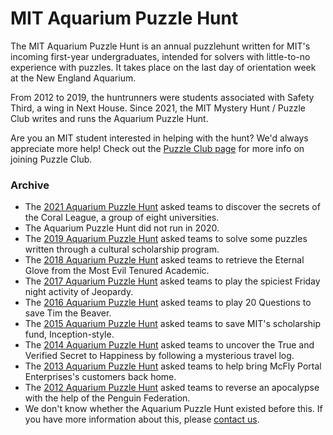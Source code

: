 # MIT Aquarium Puzzle Hunt

The MIT Aquarium Puzzle Hunt is an annual puzzlehunt written for MIT's incoming first-year undergraduates, intended for solvers with little-to-no experience with puzzles. It takes place on the last day of orientation week at the New England Aquarium.

From 2012 to 2019, the huntrunners were students associated with Safety Third, a wing in Next House. Since 2021, the MIT Mystery Hunt / Puzzle Club writes and runs the Aquarium Puzzle Hunt.

Are you an MIT student interested in helping with the hunt? We'd always appreciate more help! Check out the [Puzzle Club page](/puzzleclub.html) for more info on joining Puzzle Club.

### Archive

- The [2021 Aquarium Puzzle Hunt](2021/index.html) asked teams to discover the secrets of the Coral League, a group of eight universities.
- The Aquarium Puzzle Hunt did not run in 2020.
- The [2019 Aquarium Puzzle Hunt](2019/index.html) asked teams to solve some puzzles written through a cultural scholarship program.
- The [2018 Aquarium Puzzle Hunt](2018/index.html) asked teams to retrieve the Eternal Glove from the Most Evil Tenured Academic.
- The [2017 Aquarium Puzzle Hunt](2017/index.html) asked teams to play the spiciest Friday night activity of Jeopardy.
- The [2016 Aquarium Puzzle Hunt](2016/index.html) asked teams to play 20 Questions to save Tim the Beaver.
- The [2015 Aquarium Puzzle Hunt](2015/index.html) asked teams to save MIT's scholarship fund, Inception-style.
- The [2014 Aquarium Puzzle Hunt](2014/index.html) asked teams to uncover the True and Verified Secret to Happiness by following a mysterious travel log.
- The [2013 Aquarium Puzzle Hunt](2013/index.html) asked teams to help bring McFly Portal Enterprises's customers back home.
- The [2012 Aquarium Puzzle Hunt](2012/index.html) asked teams to reverse an apocalypse with the help of the Penguin Federation.
- We don't know whether the Aquarium Puzzle Hunt existed before this. If you have more information about this, please [contact us](/contact.html).
